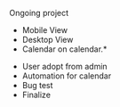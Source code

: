 

Ongoing project
+ Mobile View
+ Desktop View
+ Calendar on calendar.*
- User adopt from admin
- Automation for calendar
- Bug test
- Finalize